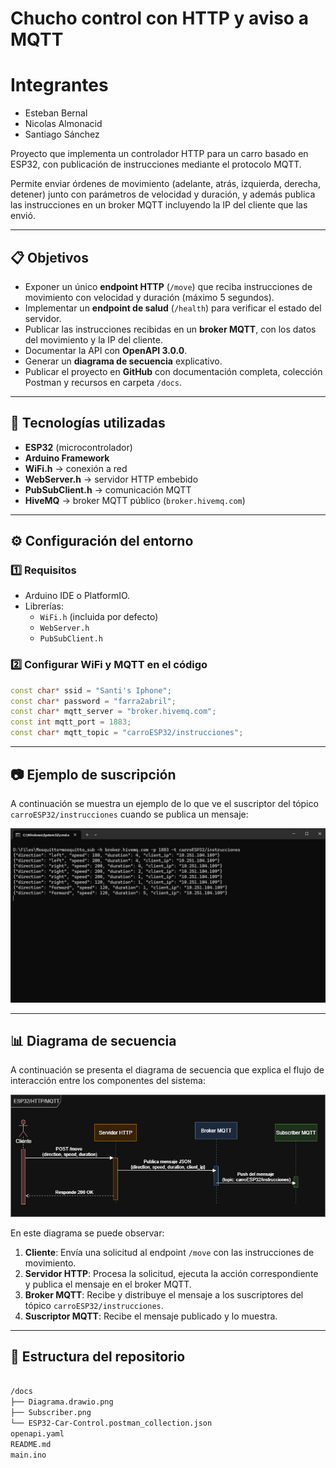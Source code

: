 # Chucho control con HTTP y aviso a MQTT

# Integrantes
- Esteban Bernal
- Nicolas Almonacid
- Santiago Sánchez

Proyecto que implementa un controlador HTTP para un carro basado en ESP32, con publicación de instrucciones mediante el protocolo MQTT.

Permite enviar órdenes de movimiento (adelante, atrás, izquierda, derecha, detener) junto con parámetros de velocidad y duración, y además publica las instrucciones en un broker MQTT incluyendo la IP del cliente que las envió.

---

## 📋 Objetivos

- Exponer un único **endpoint HTTP** (`/move`) que reciba instrucciones de movimiento con velocidad y duración (máximo 5 segundos).
- Implementar un **endpoint de salud** (`/health`) para verificar el estado del servidor.
- Publicar las instrucciones recibidas en un **broker MQTT**, con los datos del movimiento y la IP del cliente.
- Documentar la API con **OpenAPI 3.0.0**.
- Generar un **diagrama de secuencia** explicativo.
- Publicar el proyecto en **GitHub** con documentación completa, colección Postman y recursos en carpeta `/docs`.

---

## 🧠 Tecnologías utilizadas

- **ESP32** (microcontrolador)
- **Arduino Framework**
- **WiFi.h** → conexión a red
- **WebServer.h** → servidor HTTP embebido
- **PubSubClient.h** → comunicación MQTT
- **HiveMQ** → broker MQTT público (`broker.hivemq.com`)

---

## ⚙️ Configuración del entorno

### 1️⃣ Requisitos

- Arduino IDE o PlatformIO.
- Librerías:
  - `WiFi.h` (incluida por defecto)
  - `WebServer.h`
  - `PubSubClient.h`

### 2️⃣ Configurar WiFi y MQTT en el código

```cpp
const char* ssid = "Santi's Iphone";
const char* password = "farra2abril";
const char* mqtt_server = "broker.hivemq.com";
const int mqtt_port = 1883;
const char* mqtt_topic = "carroESP32/instrucciones";
```

---

## 📷 Ejemplo de suscripción

A continuación se muestra un ejemplo de lo que ve el suscriptor del tópico `carroESP32/instrucciones` cuando se publica un mensaje:

![Ejemplo de suscripción](docs/Subscriber.png)

---

## 📊 Diagrama de secuencia

A continuación se presenta el diagrama de secuencia que explica el flujo de interacción entre los componentes del sistema:

![Diagrama de secuencia](docs/Diagrama.drawio.png)

En este diagrama se puede observar:

1. **Cliente**: Envía una solicitud al endpoint `/move` con las instrucciones de movimiento.
2. **Servidor HTTP**: Procesa la solicitud, ejecuta la acción correspondiente y publica el mensaje en el broker MQTT.
3. **Broker MQTT**: Recibe y distribuye el mensaje a los suscriptores del tópico `carroESP32/instrucciones`.
4. **Suscriptor MQTT**: Recibe el mensaje publicado y lo muestra.

---

## 📁 Estructura del repositorio

```bash

/docs
├── Diagrama.drawio.png
├── Subscriber.png
└── ESP32-Car-Control.postman_collection.json
openapi.yaml
README.md
main.ino
```

